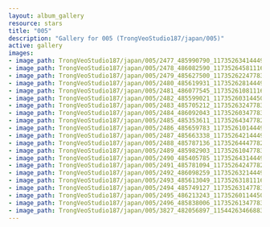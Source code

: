 ```yaml
---
layout: album_gallery
resource: stars
title: "005"
description: "Gallery for 005 (TrongVeoStudio187/japan/005)"
active: gallery
images:
- image_path: TrongVeoStudio187/japan/005/2477_485990790_1173526341444971_5829999607019992374_n.jpg
- image_path: TrongVeoStudio187/japan/005/2478_486082590_1173526458111626_6750277083117789060_n.jpg
- image_path: TrongVeoStudio187/japan/005/2479_485627500_1173526224778316_1273423355950819502_n.jpg
- image_path: TrongVeoStudio187/japan/005/2480_485619931_1173526281444977_419335686826047663_n.jpg
- image_path: TrongVeoStudio187/japan/005/2481_486077545_1173526108111661_4738842700379457810_n.jpg
- image_path: TrongVeoStudio187/japan/005/2482_485599021_1173526031445002_2051046003958685087_n.jpg
- image_path: TrongVeoStudio187/japan/005/2483_485705212_1173526324778306_1075169262956007497_n.jpg
- image_path: TrongVeoStudio187/japan/005/2484_486092043_1173526034778335_8441721742365080643_n.jpg
- image_path: TrongVeoStudio187/japan/005/2485_485353611_1173526434778295_8984213055541699532_n.jpg
- image_path: TrongVeoStudio187/japan/005/2486_485659783_1173526101444995_6223740023213173584_n.jpg
- image_path: TrongVeoStudio187/japan/005/2487_485663338_1173526421444963_901492359344331426_n.jpg
- image_path: TrongVeoStudio187/japan/005/2488_485787136_1173526444778294_2340752329611828639_n.jpg
- image_path: TrongVeoStudio187/japan/005/2489_485982903_1173526104778328_8704136132006058039_n.jpg
- image_path: TrongVeoStudio187/japan/005/2490_485405785_1173526431444962_7408333719078267236_n.jpg
- image_path: TrongVeoStudio187/japan/005/2491_485781094_1173526424778296_51347454457729534_n.jpg
- image_path: TrongVeoStudio187/japan/005/2492_486098259_1173526321444973_6379791645279554285_n.jpg
- image_path: TrongVeoStudio187/japan/005/2493_485613049_1173526318111640_3144346784870537136_n.jpg
- image_path: TrongVeoStudio187/japan/005/2494_485749127_1173526314778307_5986669009277000143_n.jpg
- image_path: TrongVeoStudio187/japan/005/2495_486213243_1173526011445004_566265393584976783_n.jpg
- image_path: TrongVeoStudio187/japan/005/2496_485838006_1173526134778325_5904198347082810329_n.jpg
- image_path: TrongVeoStudio187/japan/005/3827_482056897_1154426346688304_6671468435668390076_n.jpg
---
```

